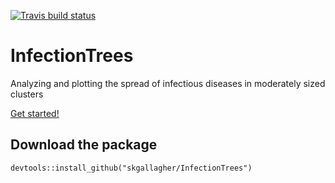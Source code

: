 <!-- badges: start -->
[![Travis build status](https://travis-ci.com/skgallagher/InfectionTrees.svg?branch=master)](https://travis-ci.com/skgallagher/InfectionTrees)
<!-- badges: end -->

# InfectionTrees
Analyzing and plotting the spread of infectious diseases in moderately sized clusters

[Get started!](https://skgallagher.github.io/InfectionTrees/articles/getting-started.html)


## Download the package


```
devtools::install_github("skgallagher/InfectionTrees")
```
